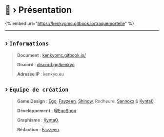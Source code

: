 # 📘 ›  Présentation

{% embed url="https://kenkyomc.gitbook.io/traquemortelle" %}

***



## › `Informations`

> **Document** : [kenkyomc.gitbook.io/](https://kenkyomc.gitbook.io/kenkyo)
>
> **Discord** : [discord.gg/kenkyo](https://discord.com/invite/j3SNGkJ7Q9)
>
> **Adresse IP** : kenkyo.eu

## › `Equipe de création`&#x20;

> **Game Design** : [Ego](https://bento.me/justego), [Fayzeen](https://bento.me/fayzeen), [Shinow](https://bento.me/shinow), Rodheure, [Sannoxx](https://www.youtube.com/channel/UCqVxjIsPJuTe9nNvqgLTBKg) & [Kynta0](https://bio.link/kynta0).
>
> **Développement** : [@E](https://discord.gg/PUtnyK7Gfh)[goShop](https://discord.com/invite/j3SNGkJ7Q9).
>
> **Graphisme** : [Kynta0](https://bio.link/kynta0).
>
> **Rédaction** : [Fayzeen](https://bento.me/fayzeen).
